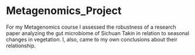 # Metagenomics_Project
For my Metagenomics course I assessed the robustness of a research paper analyzing the gut microbiome of Sichuan Takin in relation to seasonal changes in vegetation. I, also, came to my own conclusions about their relationship.
